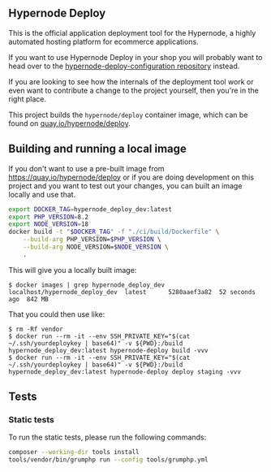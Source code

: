 ## Hypernode Deploy

This is the official application deployment tool for the Hypernode, a highly automated hosting platform for ecommerce applications.

If you want to use Hypernode Deploy in your shop you will probably want to head over to the [hypernode-deploy-configuration repository](https://github.com/ByteInternet/hypernode-deploy-configuration) instead.

If you are looking to see how the internals of the deployment tool work or even want to contribute a change to the project yourself, then you're in the right place.

This project builds the `hypernode/deploy` container image, which can be found on [quay.io/hypernode/deploy](https://quay.io/hypernode/deploy).

## Building and running a local image

If you don't want to use a pre-built image from https://quay.io/hypernode/deploy or if you are doing development on this project and you want to test out your changes, you can built an image locally and use that.

```bash
export DOCKER_TAG=hypernode_deploy_dev:latest
export PHP_VERSION=8.2
export NODE_VERSION=18
docker build -t "$DOCKER_TAG" -f "./ci/build/Dockerfile" \
    --build-arg PHP_VERSION=$PHP_VERSION \
    --build-arg NODE_VERSION=$NODE_VERSION \
    .
```

This will give you a locally built image:
```console
$ docker images | grep hypernode_deploy_dev
localhost/hypernode_deploy_dev  latest      5280aaef3a82  52 seconds ago  842 MB
```

That you could then use like:
```console
$ rm -Rf vendor
$ docker run --rm -it --env SSH_PRIVATE_KEY="$(cat ~/.ssh/yourdeploykey | base64)" -v ${PWD}:/build hypernode_deploy_dev:latest hypernode-deploy build -vvv
$ docker run --rm -it --env SSH_PRIVATE_KEY="$(cat ~/.ssh/yourdeploykey | base64)" -v ${PWD}:/build hypernode_deploy_dev:latest hypernode-deploy deploy staging -vvv
```

## Tests

### Static tests
To run the static tests, please run the following commands:

```bash
composer --working-dir tools install
tools/vendor/bin/grumphp run --config tools/grumphp.yml
```
